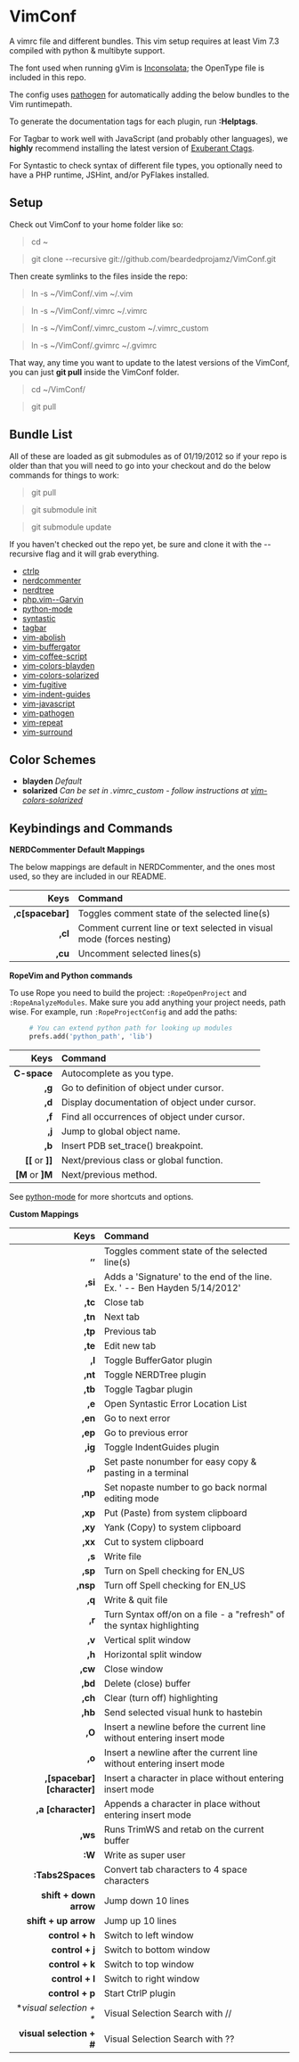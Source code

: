 VimConf
=======

A vimrc file and different bundles. This vim setup requires at least Vim 7.3 compiled with python & multibyte support.

The font used when running gVim is [Inconsolata](http://www.levien.com/type/myfonts/inconsolata.html "Inconsolata"); the OpenType file is included in this repo.

The config uses [pathogen](https://github.com/tpope/vim-pathogen "pathogen") for automatically adding the below bundles to the Vim runtimepath.

To generate the documentation tags for each plugin, run **:Helptags**.

For Tagbar to work well with JavaScript (and probably other languages), we **highly** recommend installing the latest version of [Exuberant Ctags](http://ctags.sourceforge.net/ "Exuberant Ctags").

For Syntastic to check syntax of different file types, you optionally need to have a PHP runtime, JSHint, and/or PyFlakes installed.

Setup
-----

Check out VimConf to your home folder like so:

> cd ~

> git clone --recursive git://github.com/beardedprojamz/VimConf.git

Then create symlinks to the files inside the repo:

> ln -s ~/VimConf/.vim ~/.vim

> ln -s ~/VimConf/.vimrc ~/.vimrc

> ln -s ~/VimConf/.vimrc_custom ~/.vimrc_custom

> ln -s ~/VimConf/.gvimrc ~/.gvimrc

That way, any time you want to update to the latest versions of the VimConf, you can just **git pull** inside the VimConf folder.

> cd ~/VimConf/

> git pull

Bundle List
-----------

All of these are loaded as git submodules as of 01/19/2012 so if your repo is older than that you will need to go into your checkout and do the below commands for things to work:

> git pull

> git submodule init

> git submodule update

If you haven't checked out the repo yet, be sure and clone it with the --recursive flag and it will grab everything.

* [ctrlp](https://github.com/kien/ctrlp.vim "ctrlp")
* [nerdcommenter](https://github.com/scrooloose/nerdcommenter "nerdcommenter")
* [nerdtree](https://github.com/scrooloose/nerdtree "nerdtree")
* [php.vim--Garvin](https://github.com/vim-scripts/php.vim--Garvin "php.vim--Garvin")
* [python-mode](https://github.com/klen/python-mode "python-mode")
* [syntastic](https://github.com/scrooloose/syntastic "syntastic")
* [tagbar](https://github.com/majutsushi/tagbar "tagbar")
* [vim-abolish](https://github.com/tpope/vim-abolish "vim-abolish")
* [vim-buffergator](https://github.com/jeetsukumaran/vim-buffergator "vim-buffergator")
* [vim-coffee-script](https://github.com/kchmck/vim-coffee-script "vim-coffee-script")
* [vim-colors-blayden](https://github.com/beardedprojamz/vim-colors-blayden "vim-colors-blayden")
* [vim-colors-solarized](https://github.com/altercation/vim-colors-solarized "vim-colors-solarized")
* [vim-fugitive](https://github.com/tpope/vim-fugitive "vim-fugitive")
* [vim-indent-guides](https://github.com/nathanaelkane/vim-indent-guides "vim-indent-guides")
* [vim-javascript](https://github.com/pangloss/vim-javascript "vim-javascript")
* [vim-pathogen](https://github.com/tpope/vim-pathogen "vim-pathogen")
* [vim-repeat](https://github.com/tpope/vim-repeat "vim-repeat")
* [vim-surround](https://github.com/tpope/vim-surround "vim-surround")

Color Schemes
-------------

* **blayden** *Default*
* **solarized** *Can be set in .vimrc_custom - follow instructions at [vim-colors-solarized](https://github.com/altercation/vim-colors-solarized "vim-colors-solarized")*

Keybindings and Commands
-------------------------------

**NERDCommenter Default Mappings**

The below mappings are default in NERDCommenter, and the ones most used, so they are included in our README.

| Keys                       | Command                                             |
|---------------------------:|:----------------------------------------------------|
| **,c[spacebar]**           | Toggles comment state of the selected line(s)       |
| **,cl**                    | Comment current line or text selected in visual mode (forces nesting) |
| **,cu**                    | Uncomment selected lines(s) |

**RopeVim and Python commands**

To use Rope you need to build the project: `:RopeOpenProject` and `:RopeAnalyzeModules`.
Make sure you add anything your project needs, path wise. For example, run `:RopeProjectConfig`
and add the paths:
```python
     # You can extend python path for looking up modules
     prefs.add('python_path', 'lib')
```

| Keys                       | Command                                             |
|---------------------------:|:----------------------------------------------------|
| **C-space**                | Autocomplete as you type. |
| **,g**                     | Go to definition of object under cursor. |
| **,d**                     | Display documentation of object under cursor. |
| **,f**                     | Find all occurrences of object under cursor. |
| **,j**                     | Jump to global object name. |
| **,b**                     | Insert PDB set_trace() breakpoint. |
| **[[** or **]]**           | Next/previous class or global function. |
| **[M** or **]M**           | Next/previous method. |

See [python-mode](https://github.com/klen/python-mode) for more shortcuts and options.


**Custom Mappings**

| Keys                       | Command                                             |
|---------------------------:|:----------------------------------------------------|
|**,,**                      | Toggles comment state of the selected line(s) |
|**,si**                     | Adds a 'Signature' to the end of the line. Ex. ' -- Ben Hayden 5/14/2012' |
|**,tc**                     | Close tab |
|**,tn**                     | Next tab |
|**,tp**                     | Previous tab |
|**,te**                     | Edit new tab |
|**,l**                      | Toggle BufferGator plugin |
|**,nt**                     | Toggle NERDTree plugin |
|**,tb**                     | Toggle Tagbar plugin |
|**,e**                      | Open Syntastic Error Location List |
|**,en**                     | Go to next error |
|**,ep**                     | Go to previous error |
|**,ig**                     | Toggle IndentGuides plugin |
|**,p**                      | Set paste nonumber for easy copy & pasting in a terminal |
|**,np**                     | Set nopaste number to go back normal editing mode |
|**,xp**                     | Put (Paste) from system clipboard |
|**,xy**                     | Yank (Copy) to system clipboard |
|**,xx**                     | Cut to system clipboard |
|**,s**                      | Write file |
|**,sp**                     | Turn on Spell checking for EN_US |
|**,nsp**                    | Turn off Spell checking for EN_US |
|**,q**                      | Write & quit file |
|**,r**                      | Turn Syntax off/on on a file - a "refresh" of the syntax highlighting |
|**,v**                      | Vertical split window |
|**,h**                      | Horizontal split window |
|**,cw**                     | Close window |
|**,bd**                     | Delete (close) buffer |
|**,ch**                     | Clear (turn off) highlighting |
|**,hb**                     | Send selected visual hunk to hastebin |
|**,O**                      | Insert a newline before the current line without entering insert mode |
|**,o**                      | Insert a newline after the current line without entering insert mode |
|**,[spacebar] [character]** | Insert a character in place without entering insert mode |
|**,a [character]**          | Appends a character in place without entering insert mode |
|**,ws**                     | Runs TrimWS and retab on the current buffer |
|**:W**                      | Write as super user |
|**:Tabs2Spaces**            | Convert tab characters to 4 space characters |
|**shift + down arrow**      | Jump down 10 lines |
|**shift + up arrow**        | Jump up 10 lines |
|**control + h**             | Switch to left window |
|**control + j**             | Switch to bottom window |
|**control + k**             | Switch to top window |
|**control + l**             | Switch to right window |
|**control + p**             | Start CtrlP plugin |
|**visual selection + \**    | Visual Selection Search with // |
|**visual selection + #**    | Visual Selection Search with ?? |
